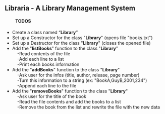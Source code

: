 ## Libraria - A Library Management System

#### &nbsp; &nbsp; &nbsp; &nbsp; &nbsp; **TODOS**

-   Create a class named “**Library**”
-   Set up a Constructor for the class "**Library**" (opens file "books.txt")
-   Set up a Destructor for the class "**Library**" (closes the opened file)
-   Add the "**listBooks**" function to the class "**Library**"<br>&nbsp;&nbsp;&nbsp;&nbsp;-Read contents of the file<br>&nbsp;&nbsp;&nbsp;&nbsp;-Add each line to a list<br>&nbsp;&nbsp;&nbsp;&nbsp;-Print each books information
-   Add the "**addBooks**" function to the class "**Library**"<br>&nbsp;&nbsp;&nbsp;&nbsp;-Ask user for the infos (title, author, release, page number)<br>&nbsp;&nbsp;&nbsp;&nbsp;-Turn this information to a string (ex: "BookA,GuyB,2001,234")<br>&nbsp;&nbsp;&nbsp;&nbsp;-Append each line to the file
-   Add the "**removeBooks**" function to the class "**Library**"<br>&nbsp;&nbsp;&nbsp;&nbsp;-Ask user for the title of the book<br>&nbsp;&nbsp;&nbsp;&nbsp;-Read the file contents and add the books to a list<br>&nbsp;&nbsp;&nbsp;&nbsp;-Remove the book from the list and rewrite the file with the new data
